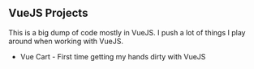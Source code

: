 ## VueJS Projects

This is a big dump of code mostly in VueJS. I push a lot of things I play around when working with VueJS.

* Vue Cart - First time getting my hands dirty with VueJS
